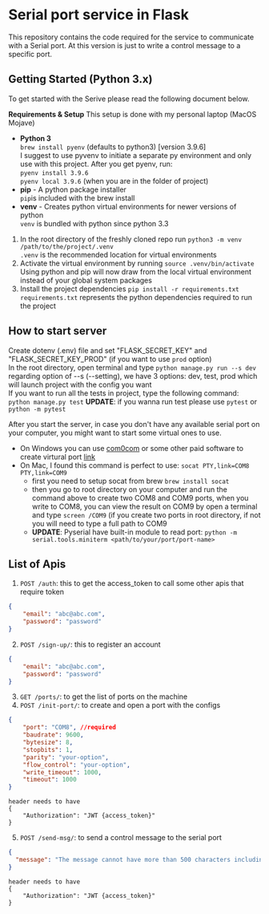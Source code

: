 # Serial port service in Flask

This repository contains the code required for the service to communicate with a Serial port. At this version is just to write a control message to a specific port.


## Getting Started (Python 3.x)
To get started with the Serive please read the following document below.

**Requirements & Setup**
This setup is done with my personal laptop (MacOS Mojave)
- **Python 3**  
`brew install pyenv` (defaults to python3) [version 3.9.6]  
I suggest to use pyvenv to initiate a separate py environment and only use with this project. 
After you get pyenv, run:  
`pyenv install 3.9.6`  
`pyenv local 3.9.6` (when you are in the folder of project)
- **pip** - A python package installer  
`pip`is included with the brew install
- **venv** - Creates python virtual environments for newer versions of python  
`venv` is bundled with python since python 3.3

1. In the root directory of the freshly cloned repo run `python3 -m venv /path/to/the/project/.venv`  
`.venv` is the recommended location for virtual environments
2. Activate the virtual environment by running `source .venv/bin/activate`  
Using python and pip will now draw from the local virtual environment instead of your global system packages
3. Install the project dependencies `pip install -r requirements.txt`  
`requirements.txt` represents the python dependencies required to run the project

## How to start server
Create dotenv (.env) file and set "FLASK_SECRET_KEY" and "FLASK_SECRET_KEY_PROD" (if you want to use `prod` option)  
In the root directory, open terminal and type `python manage.py run --s dev`
regarding option of --s (--setting), we have 3 options: dev, test, prod which will launch project with the config you want  
If you want to run all the tests in project, type the following command:  
`python manage.py test`
**UPDATE**: if you wanna run test please use `pytest` or `python -m pytest`  
  
After you start the server, in case you don't have any available serial port on your computer, you might want to start some virtual ones to use.  
- On Windows you can use [com0com](http://com0com.sourceforge.net/) or some other paid software to create virtural port [link](https://www.virtual-serial-port.org/articles/top-6-virtual-com-port-apps/)
- On Mac, I found this command is perfect to use: `socat PTY,link=COM8 PTY,link=COM9`
  - first you need to setup socat from brew `brew install socat`
  - then you go to root directory on your computer and run the command above to create two COM8 and COM9 ports, when you write to COM8, you can view the result
  on COM9 by open a terminal and type `screen /COM9` (if you create two ports in root directory, if not you will need to type a full path to COM9
  - **UPDATE**: Pyserial have built-in module to read port: `python -m serial.tools.miniterm <path/to/your/port/port-name>`

## List of Apis
1. `POST /auth`: this to get the access_token to call some other apis that require token
```json
{
    "email": "abc@abc.com", 
    "password": "password"
}
```
2. `POST /sign-up/`: this to register an account
```json
{
    "email": "abc@abc.com", 
    "password": "password"
}
```
3. `GET /ports/`: to get the list of ports on the machine
4. `POST /init-port/`: to create and open a port with the configs
```json
{
    "port": "COM8", //required
    "baudrate": 9600, 
    "bytesize": 8, 
    "stopbits": 1, 
    "parity": "your-option", 
    "flow_control": "your-option", 
    "write_timeout": 1000, 
    "timeout": 1000
}
```
```
header needs to have
{
    "Authorization": "JWT {access_token}"
}
```
5. `POST /send-msg/`: to send a control message to the serial port
```json
{
  "message": "The message cannot have more than 500 characters including special ones like space"
}
```
```
header needs to have
{
    "Authorization": "JWT {access_token}"
}
```

